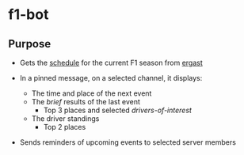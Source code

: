 # f1-bot

## Purpose
- Gets the [schedule](https://ergast.com/api/f1/current.json) for the current F1 season from [ergast](http://ergast.com/mrd/)
  
- In a pinned message, on a selected channel, it displays:
  - The time and place of the next event
  - The *brief* results of the last event
    - Top 3 places and selected *drivers-of-interest*
  - The driver standings
    - Top 2 places
- Sends reminders of upcoming events to selected server members